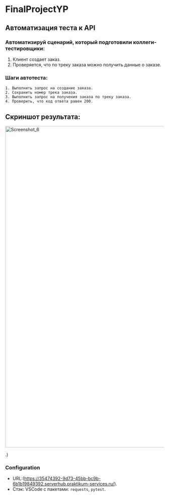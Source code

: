 # FinalProjectYP
## Автоматизация теста к API
### Автоматизируй сценарий, который подготовили коллеги-тестировщики:
1.	Клиент создает заказ.
2.	Проверяется, что по треку заказа можно получить данные о заказе.
### Шаги автотеста:
```
1. Выполнить запрос на создание заказа.
2. Сохранить номер трека заказа.
3. Выполнить запрос на получения заказа по треку заказа.
4. Проверить, что код ответа равен 200.
```
## Скриншот результата:
<img width="1919" height="1022" alt="Screenshot_6" src="https://github.com/user-attachments/assets/b26addd5-1bcb-4ad1-b915-577e74f3ea10" />

.)
### Configuration
*	URL:(https://35474392-9d73-45bb-bc9b-6b1b19849392.serverhub.praktikum-services.ru/).
*	Стэк: VSCode с пакетами: `requests`, `pytest`.

        




